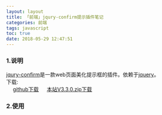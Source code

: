 ```yaml
---
layout: layout
title: 「前端」jqury-confirm提示插件笔记
categories: 前端
tags: javascript
toc: true
date: 2018-05-29 12:47:51
---
```

### 1.说明  
  [jqury-confirm](http://craftpip.github.io/jquery-confirm/)是一款web页面美化提示框的插件。依赖于[jquery](https://jquery.com)。  
下载:  
  &emsp; [github下载](https://github.com/craftpip/jquery-confirm)
  &emsp; <a href="/library/download/front-end/jquery-confirm-v3.3.0.zip" download="jquery-confirm-v3.3.0.zip">本站V3.3.0.zip下载</a>
### 2.使用 
<!--more-->

<script href=”/library/static/js/jquery-confirm-master/dist/jquery-confirm.min.js”></script>
<link ref=”stylesheet” src=”/library/static/js/jquery-confirm-master/dist/jquery-confirm.min.css” >

<script>

</script>
